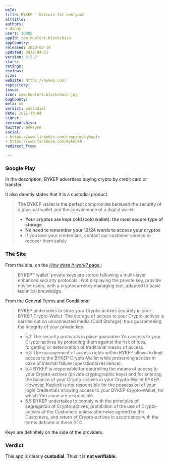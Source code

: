 ```yaml
---
wsId: 
title: BYKEP - Bitcoin for everyone
altTitle: 
authors:
- danny
users: 10000
appId: com.keplerk.blockchain
appCountry: 
released: 2020-02-14
updated: 2022-04-21
version: 3.5.2
stars: 
ratings: 
reviews: 
size: 
website: https://bykep.com/
repository: 
issue: 
icon: com.keplerk.blockchain.jpg
bugbounty: 
meta: ok
verdict: custodial
date: 2021-10-04
signer: 
reviewArchive: 
twitter: BykepFR
social:
- https://www.linkedin.com/company/bykepfr
- https://www.facebook.com/BykepFR
redirect_from: 

---
```


### Google Play
In the description, BYKEP advertises buying crypto by credit card or transfer.

It also directly states that it is a custodial product.

> The BYKEP wallet is the perfect compromise between the security of a physical wallet and the convenience of a digital wallet:
> - __Your cryptos are kept cold (cold wallet): the most secure type of storage__
> - __No need to remember your 12/24 words to access your cryptos__
> - If you lose your credentials, contact our customer service to recover them safely

### The Site
From the site, on the [_How does it work?_ page.](https://bykep.com/en/how-does-it-work):

> BYKEP™ wallet' private keys are stored following a multi-layer enhanced security protocols . Not displaying the private key, provide novice users, with a cryptocurrency managing tool, adapted to basic technical knowledge.

From the [General Terms and Conditions:](https://bykep.com/en/terms-of-sales-wallet)

> BYKEP undertakes to store your Crypto-actives securely in your BYKEP Crypto-Wallet. The storage of access to your Crypto-actives is carried out on unconnected media (Cold Storage), thus guaranteeing the integrity of your private key.
> - 5.2 The security protocols in place guarantee You access to your Crypto-actives by protecting them against the risk of loss, forgetting or deterioration of traditional means of access.
> - 5.3 The management of access rights within BYKEP allows to limit access to the BYKEP Crypto-Wallet while preserving access in case of internal failure (operational resilience).
> - 5.4 BYKEP is responsible for controlling the means of access to your Crypto-actives (private cryptographic keys) and for entering the balance of your Crypto-actives in your Crypto-Wallet BYKEP. However, Keplerk is not responsible for the possession of your login credentials allowing access to your BYKEP Crypto-Wallet, for which You alone are responsible.
> - 5.5 BYKEP undertakes to comply with the principles of segregation of Crypto-actives, prohibition of the use of Crypto-actives of the Customers unless otherwise agreed by the Customers, and return of Crypto-actives in accordance with the terms defined in these GTC.

Keys are definitely on the side of the providers.

### Verdict
This app is clearly **custodial**. Thus it is **not verifiable.**
